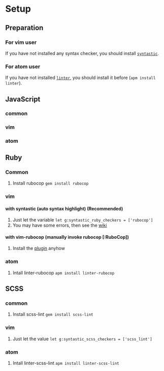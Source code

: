 # Setup

## Preparation

### For vim user

If you have not installed any syntax checker, you should install [`syntastic`](https://github.com/scrooloose/syntastic:).

### For atom user

If you have not installed [`linter`](https://atom.io/packages/linter), you should install it before (`apm install linter`).


## JavaScript

### common

### vim

### atom

## Ruby

### Common

1. Install rubocop `gem install rubocop`

### vim

#### with syntastic (auto syntax highlight) (Recommended)

1. Just let the variable `let g:syntastic_ruby_checkers = ['rubocop']`
2. You may have some errors, then see the [wiki](https://github.com/scrooloose/syntastic/wiki/Ruby:---rubocop)

#### with vim-rubocop (manually invoke rubocop [:RuboCop])

1. Install the [plugin](https://github.com/ngmy/vim-rubocop) anyhow

### atom

1. Intall linter-rubocop `apm install linter-rubocop`

## SCSS

### common

1. Install scss-lint `gem install scss-lint`

### vim

1. Just let the value `let g:syntastic_scss_checkers = ['scss_lint']`

### atom

1. Intall linter-scss-lint `apm install linter-scss-lint`
